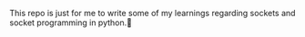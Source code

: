 This repo is just for me to write some of my learnings regarding sockets and socket programming in python.
